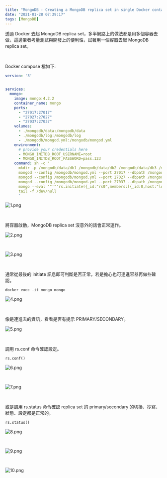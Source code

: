 ```yaml
---
title: "MongoDB - Creating a MongoDB replica set in single Docker container"
date: "2021-01-28 07:39:17"
tags: [MongoDB]
---
```



透過 Docker 去起 MongoDB replica set，多半網路上的做法都是用多個容器去做，這邊筆者考量測試與開發上的便利性，試著用一個容器去起 MongoDB replica set。  

<!-- More -->

<br>


Docker compose 檔如下:  

```yaml
version: '3'


services:
  mongo:
    image: mongo:4.2.2
    container_name: mongo
    ports:
      - "27017:27017"
      - "27027:27027"
      - "27037:27037"
    volumes:
      - ./mongodb/data:/mongodb/data
      - ./mongodb/log:/mongodb/log
      - ./mongodb/mongod.yml:/mongodb/mongod.yml
    environment:
      # provide your credentials here
      - MONGO_INITDB_ROOT_USERNAME=root
      - MONGO_INITDB_ROOT_PASSWORD=pass.123
    command: sh -c '
      mkdir -p /mongodb/data/db1 /mongodb/data/db2 /mongodb/data/db3 /mongodb/log/db1 /mongodb/log/db2 /mongodb/log/db3 &&
      mongod --config /mongodb/mongod.yml --port 27017 --dbpath /mongodb/data/db1 --logpath /mongodb/log/db1/mongod.log &&
      mongod --config /mongodb/mongod.yml --port 27027 --dbpath /mongodb/data/db2 --logpath /mongodb/log/db2/mongod.log &&
      mongod --config /mongodb/mongod.yml --port 27037 --dbpath /mongodb/data/db3 --logpath /mongodb/log/db3/mongod.log &&
      mongo --eval '"'"'rs.initiate({_id:"rs0",members:[{_id:0,host:"localhost:27017"},{_id:1,host:"localhost:27027"},{_id:2,host:"localhost:27037"}]})'"'"' &&
      tail -f /dev/null
      '
```

![1.png](1.png)

<br>


將容器啟動，MongoDB replica set 沒意外的話會正常運作。

![2.png](2.png)

<br>

![3.png](3.png)

<br>


通常從最後的 initiate 訊息即可判斷是否正常，若是擔心也可連進容器再做些確認。  

    docker exec -it mongo mongo

![4.png](4.png)

<br>


像是連進去的資訊，看看是否有提示 PRIMARY/SECONDARY。  

![5.png](5.png)

<br>


調用 rs.conf 命令確認設定。

    rs.conf()

![6.png](6.png)

<br>


![7.png](7.png)

<br>


或是調用 rs.status 命令確認 replica set 的 primary/secondary 的切換、抄寫、狀態、設定都是正常的。  

    rs.status()

![8.png](8.png)

<br>


![9.png](9.png)

<br>


![10.png](10.png)
